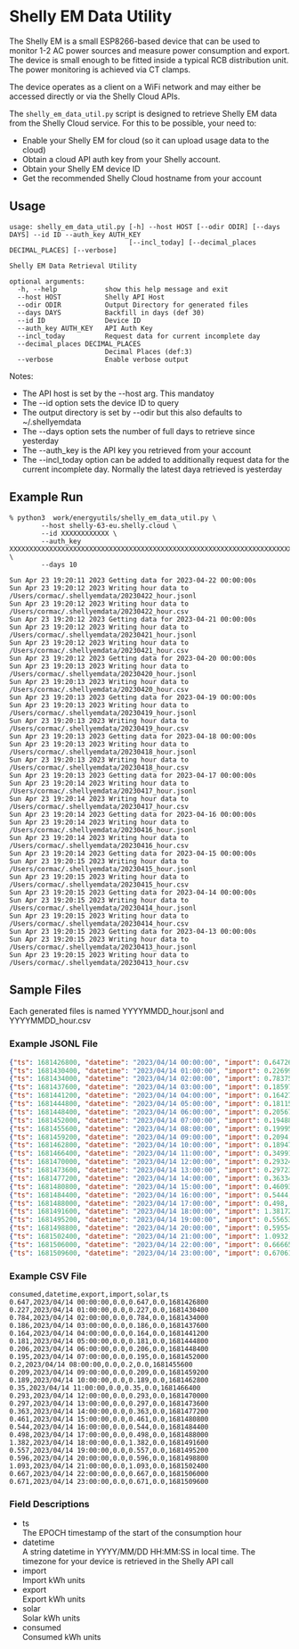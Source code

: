 # Shelly EM Data Utility

The Shelly EM is a small ESP8266-based device that can be used to monitor 1-2 AC power sources and measure power consumption and export. The device is small enough to be fitted inside a typical RCB distribution unit. The power monitoring is achieved via CT clamps. 

The device operates as a client on a WiFi network and may either be accessed directly or via the Shelly Cloud APIs. 

The ```shelly_em_data_util.py``` script is designed to retrieve Shelly EM data from the Shelly Cloud service. For this to be possible, your need to:
* Enable your Shelly EM for cloud (so it can upload usage data to the cloud)
* Obtain a cloud API auth key from your Shelly account.
* Obtain your Shelly EM device ID
* Get the recommended Shelly Cloud hostname from your account

## Usage
```
usage: shelly_em_data_util.py [-h] --host HOST [--odir ODIR] [--days DAYS] --id ID --auth_key AUTH_KEY
                              [--incl_today] [--decimal_places DECIMAL_PLACES] [--verbose]

Shelly EM Data Retrieval Utility

optional arguments:
  -h, --help            show this help message and exit
  --host HOST           Shelly API Host
  --odir ODIR           Output Directory for generated files
  --days DAYS           Backfill in days (def 30)
  --id ID               Device ID
  --auth_key AUTH_KEY   API Auth Key
  --incl_today          Request data for current incomplete day
  --decimal_places DECIMAL_PLACES
                        Decimal Places (def:3)
  --verbose             Enable verbose output
```
Notes:
* The API host is set by the --host arg. This mandatoy
* The --id option sets the device ID to query
* The output directory is set by --odir but this also defaults to ~/.shellyemdata
* The --days option sets the number of full days to retrieve since yesterday
* The --auth_key is the API key you retrieved from your account
* The --incl_today option can be added to additionally request data for the current incomplete day. Normally the latest daya retrieved is yesterday

## Example Run
```
% python3  work/energyutils/shelly_em_data_util.py \
        --host shelly-63-eu.shelly.cloud \
        --id XXXXXXXXXXXX \
        --auth_key XXXXXXXXXXXXXXXXXXXXXXXXXXXXXXXXXXXXXXXXXXXXXXXXXXXXXXXXXXXXXXXXXXXXXXXXXXXXXXXXXXXXXXXXXXXX \
        --days 10

Sun Apr 23 19:20:11 2023 Getting data for 2023-04-22 00:00:00s
Sun Apr 23 19:20:12 2023 Writing hour data to /Users/cormac/.shellyemdata/20230422_hour.jsonl
Sun Apr 23 19:20:12 2023 Writing hour data to /Users/cormac/.shellyemdata/20230422_hour.csv
Sun Apr 23 19:20:12 2023 Getting data for 2023-04-21 00:00:00s
Sun Apr 23 19:20:12 2023 Writing hour data to /Users/cormac/.shellyemdata/20230421_hour.jsonl
Sun Apr 23 19:20:12 2023 Writing hour data to /Users/cormac/.shellyemdata/20230421_hour.csv
Sun Apr 23 19:20:12 2023 Getting data for 2023-04-20 00:00:00s
Sun Apr 23 19:20:13 2023 Writing hour data to /Users/cormac/.shellyemdata/20230420_hour.jsonl
Sun Apr 23 19:20:13 2023 Writing hour data to /Users/cormac/.shellyemdata/20230420_hour.csv
Sun Apr 23 19:20:13 2023 Getting data for 2023-04-19 00:00:00s
Sun Apr 23 19:20:13 2023 Writing hour data to /Users/cormac/.shellyemdata/20230419_hour.jsonl
Sun Apr 23 19:20:13 2023 Writing hour data to /Users/cormac/.shellyemdata/20230419_hour.csv
Sun Apr 23 19:20:13 2023 Getting data for 2023-04-18 00:00:00s
Sun Apr 23 19:20:13 2023 Writing hour data to /Users/cormac/.shellyemdata/20230418_hour.jsonl
Sun Apr 23 19:20:13 2023 Writing hour data to /Users/cormac/.shellyemdata/20230418_hour.csv
Sun Apr 23 19:20:13 2023 Getting data for 2023-04-17 00:00:00s
Sun Apr 23 19:20:14 2023 Writing hour data to /Users/cormac/.shellyemdata/20230417_hour.jsonl
Sun Apr 23 19:20:14 2023 Writing hour data to /Users/cormac/.shellyemdata/20230417_hour.csv
Sun Apr 23 19:20:14 2023 Getting data for 2023-04-16 00:00:00s
Sun Apr 23 19:20:14 2023 Writing hour data to /Users/cormac/.shellyemdata/20230416_hour.jsonl
Sun Apr 23 19:20:14 2023 Writing hour data to /Users/cormac/.shellyemdata/20230416_hour.csv
Sun Apr 23 19:20:14 2023 Getting data for 2023-04-15 00:00:00s
Sun Apr 23 19:20:15 2023 Writing hour data to /Users/cormac/.shellyemdata/20230415_hour.jsonl
Sun Apr 23 19:20:15 2023 Writing hour data to /Users/cormac/.shellyemdata/20230415_hour.csv
Sun Apr 23 19:20:15 2023 Getting data for 2023-04-14 00:00:00s
Sun Apr 23 19:20:15 2023 Writing hour data to /Users/cormac/.shellyemdata/20230414_hour.jsonl
Sun Apr 23 19:20:15 2023 Writing hour data to /Users/cormac/.shellyemdata/20230414_hour.csv
Sun Apr 23 19:20:15 2023 Getting data for 2023-04-13 00:00:00s
Sun Apr 23 19:20:15 2023 Writing hour data to /Users/cormac/.shellyemdata/20230413_hour.jsonl
Sun Apr 23 19:20:15 2023 Writing hour data to /Users/cormac/.shellyemdata/20230413_hour.csv
```

## Sample Files
Each generated files is named YYYYMMDD_hour.jsonl and YYYYMMDD_hour.csv

### Example JSONL File
```json
{"ts": 1681426800, "datetime": "2023/04/14 00:00:00", "import": 0.64726, "export": 0.0, "solar": 0.0, "consumed": 0.64726}
{"ts": 1681430400, "datetime": "2023/04/14 01:00:00", "import": 0.22699, "export": 0.0, "solar": 0.0, "consumed": 0.22699}
{"ts": 1681434000, "datetime": "2023/04/14 02:00:00", "import": 0.78375, "export": 0.0, "solar": 0.0, "consumed": 0.78375}
{"ts": 1681437600, "datetime": "2023/04/14 03:00:00", "import": 0.18597999999999998, "export": 0.0, "solar": 0.0, "consumed": 0.18597999999999998}
{"ts": 1681441200, "datetime": "2023/04/14 04:00:00", "import": 0.16427, "export": 0.0, "solar": 0.0, "consumed": 0.16427}
{"ts": 1681444800, "datetime": "2023/04/14 05:00:00", "import": 0.18115, "export": 0.0, "solar": 0.0, "consumed": 0.18115}
{"ts": 1681448400, "datetime": "2023/04/14 06:00:00", "import": 0.20567, "export": 0.0, "solar": 0.0, "consumed": 0.20567}
{"ts": 1681452000, "datetime": "2023/04/14 07:00:00", "import": 0.19488999999999998, "export": 0.0, "solar": 0.0, "consumed": 0.19488999999999998}
{"ts": 1681455600, "datetime": "2023/04/14 08:00:00", "import": 0.19995, "export": 0.0, "solar": 0.0, "consumed": 0.19995}
{"ts": 1681459200, "datetime": "2023/04/14 09:00:00", "import": 0.2094, "export": 0.0, "solar": 0.0, "consumed": 0.2094}
{"ts": 1681462800, "datetime": "2023/04/14 10:00:00", "import": 0.18947999999999998, "export": 0.0, "solar": 0.0, "consumed": 0.18947999999999998}
{"ts": 1681466400, "datetime": "2023/04/14 11:00:00", "import": 0.34991, "export": 0.0, "solar": 0.0, "consumed": 0.34991}
{"ts": 1681470000, "datetime": "2023/04/14 12:00:00", "import": 0.29324, "export": 0.0, "solar": 0.0, "consumed": 0.29324}
{"ts": 1681473600, "datetime": "2023/04/14 13:00:00", "import": 0.29723, "export": 0.0, "solar": 0.0, "consumed": 0.29723}
{"ts": 1681477200, "datetime": "2023/04/14 14:00:00", "import": 0.36334, "export": 0.0, "solar": 0.0, "consumed": 0.36334}
{"ts": 1681480800, "datetime": "2023/04/14 15:00:00", "import": 0.46093, "export": 0.0, "solar": 0.0, "consumed": 0.46093}
{"ts": 1681484400, "datetime": "2023/04/14 16:00:00", "import": 0.5444, "export": 0.0, "solar": 0.0, "consumed": 0.5444}
{"ts": 1681488000, "datetime": "2023/04/14 17:00:00", "import": 0.498, "export": 0.0, "solar": 0.0, "consumed": 0.498}
{"ts": 1681491600, "datetime": "2023/04/14 18:00:00", "import": 1.38172, "export": 0.0, "solar": 0.0, "consumed": 1.38172}
{"ts": 1681495200, "datetime": "2023/04/14 19:00:00", "import": 0.55653, "export": 0.0, "solar": 0.0, "consumed": 0.55653}
{"ts": 1681498800, "datetime": "2023/04/14 20:00:00", "import": 0.59554, "export": 0.0, "solar": 0.0, "consumed": 0.59554}
{"ts": 1681502400, "datetime": "2023/04/14 21:00:00", "import": 1.0932, "export": 0.0, "solar": 0.0, "consumed": 1.0932}
{"ts": 1681506000, "datetime": "2023/04/14 22:00:00", "import": 0.6666599999999999, "export": 0.0, "solar": 0.0, "consumed": 0.6666599999999999}
{"ts": 1681509600, "datetime": "2023/04/14 23:00:00", "import": 0.67061, "export": 0.0, "solar": 0.0, "consumed": 0.67061}
```

### Example CSV File
```csv
consumed,datetime,export,import,solar,ts
0.647,2023/04/14 00:00:00,0.0,0.647,0.0,1681426800
0.227,2023/04/14 01:00:00,0.0,0.227,0.0,1681430400
0.784,2023/04/14 02:00:00,0.0,0.784,0.0,1681434000
0.186,2023/04/14 03:00:00,0.0,0.186,0.0,1681437600
0.164,2023/04/14 04:00:00,0.0,0.164,0.0,1681441200
0.181,2023/04/14 05:00:00,0.0,0.181,0.0,1681444800
0.206,2023/04/14 06:00:00,0.0,0.206,0.0,1681448400
0.195,2023/04/14 07:00:00,0.0,0.195,0.0,1681452000
0.2,2023/04/14 08:00:00,0.0,0.2,0.0,1681455600
0.209,2023/04/14 09:00:00,0.0,0.209,0.0,1681459200
0.189,2023/04/14 10:00:00,0.0,0.189,0.0,1681462800
0.35,2023/04/14 11:00:00,0.0,0.35,0.0,1681466400
0.293,2023/04/14 12:00:00,0.0,0.293,0.0,1681470000
0.297,2023/04/14 13:00:00,0.0,0.297,0.0,1681473600
0.363,2023/04/14 14:00:00,0.0,0.363,0.0,1681477200
0.461,2023/04/14 15:00:00,0.0,0.461,0.0,1681480800
0.544,2023/04/14 16:00:00,0.0,0.544,0.0,1681484400
0.498,2023/04/14 17:00:00,0.0,0.498,0.0,1681488000
1.382,2023/04/14 18:00:00,0.0,1.382,0.0,1681491600
0.557,2023/04/14 19:00:00,0.0,0.557,0.0,1681495200
0.596,2023/04/14 20:00:00,0.0,0.596,0.0,1681498800
1.093,2023/04/14 21:00:00,0.0,1.093,0.0,1681502400
0.667,2023/04/14 22:00:00,0.0,0.667,0.0,1681506000
0.671,2023/04/14 23:00:00,0.0,0.671,0.0,1681509600
```
### Field Descriptions
* ts   
The EPOCH timestamp of the start of the consumption hour
* datetime   
A string datetime in YYYY/MM/DD HH:MM:SS in local time. The timezone for your device is retrieved in the Shelly API call
* import   
Import kWh units
* export   
Export kWh units
* solar   
Solar kWh units
* consumed   
Consumed kWh units
